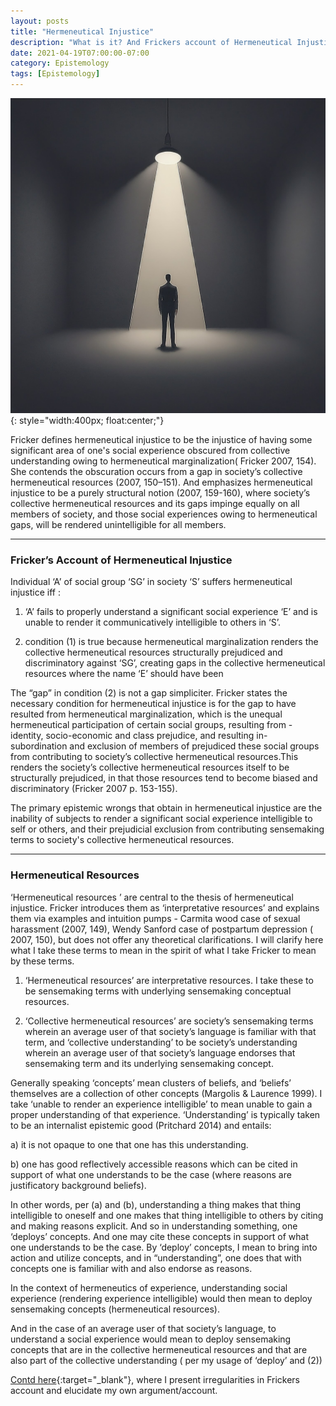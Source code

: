 ```yaml
---
layout: posts
title: "Hermeneutical Injustice"
description: "What is it? And Frickers account of Hermeneutical Injustice"
date: 2021-04-19T07:00:00-07:00
category: Epistemology
tags: [Epistemology]
---
```

![TE image](/images/herm.jfif){: style="width:400px; float:center;"}

Fricker defines hermeneutical injustice to be the injustice of having some significant area of one's social experience obscured from collective understanding owing to hermeneutical marginalization( Fricker 2007, 154). 
She contends the obscuration occurs from a gap in society’s collective hermeneutical resources (2007, 150–151). And emphasizes hermeneutical injustice to be a purely structural notion (2007, 159-160), where society’s collective hermeneutical resources and its gaps impinge equally on all members of society, and those social experiences owing to hermeneutical gaps, will be rendered unintelligible for all members.

---

### Fricker’s Account of Hermeneutical Injustice 

Individual ‘A’ of social group ‘SG’ in society ‘S’ suffers hermeneutical injustice iff :

1) ‘A’ fails to properly understand a significant social experience ‘E’ and is unable to render it communicatively intelligible to others in ‘S’.

2) condition (1) is true because hermeneutical marginalization renders the collective hermeneutical resources structurally prejudiced and discriminatory against ‘SG’, creating gaps in the collective hermeneutical resources where the name ‘E’ should have been

The “gap” in condition (2) is not a gap simpliciter. Fricker states the necessary condition for hermeneutical injustice is for the gap to have resulted from hermeneutical marginalization, which is the unequal hermeneutical participation of certain social groups, resulting from - identity, socio-economic and class prejudice, and resulting in- subordination and exclusion of members of prejudiced these social groups from contributing to society’s collective hermeneutical resources.This renders the society’s collective hermeneutical resources itself to be structurally prejudiced, in that those resources tend to become biased and discriminatory  (Fricker 2007 p. 153-155).

The primary epistemic wrongs that obtain in hermeneutical injustice are the inability of subjects to render a significant social experience intelligible to self or others, and their prejudicial exclusion from contributing sensemaking terms to society's collective hermeneutical resources.

---

### Hermeneutical Resources

‘Hermeneutical resources ’ are central to the thesis of hermeneutical injustice. Fricker introduces them as ‘interpretative resources’ and explains them via examples and intuition pumps - Carmita wood case of sexual harassment (2007, 149), Wendy Sanford case of postpartum depression ( 2007, 150), but does not offer any theoretical clarifications. I will clarify here what I take these terms to mean in the spirit of what I take Fricker to mean by these terms.

1) ‘Hermeneutical resources’  are interpretative resources. I take these to be sensemaking terms with underlying sensemaking conceptual resources.
   
2) ‘Collective hermeneutical resources’ are society’s sensemaking terms wherein an average user of that society’s language is familiar with that term, and ‘collective understanding’ to be society’s understanding wherein an average user of that society’s language endorses that sensemaking term and its underlying sensemaking concept.

Generally speaking ‘concepts’ mean clusters of beliefs, and ‘beliefs’ themselves are a collection of other concepts (Margolis & Laurence 1999). I take ‘unable to render an experience intelligible’ to mean unable to gain a proper understanding of that experience. ‘Understanding’ is typically taken to be an internalist epistemic good (Pritchard 2014) and entails:

a) it is not opaque to one that one has this understanding.

b) one has good reflectively accessible reasons which can be cited in support of what one understands to be the case (where reasons are justificatory background beliefs).

In other words, per (a) and (b), understanding a thing makes that thing intelligible to oneself and one makes that thing intelligible to others by citing and making reasons explicit. And so in understanding something,  one ‘deploys’ concepts. And one may cite these concepts in support of what one understands to be the case. By ‘deploy’ concepts, I mean to bring into action and utilize concepts, and in “understanding”, one does that with concepts one is familiar with and also endorse as reasons.

In the context of hermeneutics of experience, understanding social experience (rendering experience intelligible) would then mean to deploy sensemaking concepts (hermeneutical resources). 

And in the case of an average user of that society’s language, to understand a social experience would mean to deploy sensemaking concepts that are in the collective hermeneutical resources and that are also part of the collective understanding ( per my usage of ‘deploy’ and (2))

 [Contd here](https://perrin-ay.github.io/epistemology/2021/05/15/Hermeneutical-Injustice-More-than-gaps-in-our-collective-understanding.html){:target="_blank"}, where I present irregularities in Frickers account and elucidate my own argument/account.
